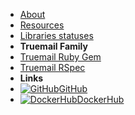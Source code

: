 - [About](about)
- [Resources](resources)
- [Libraries statuses](truemail-family)
- **Truemail Family**
- [Truemail Ruby Gem](https://truemail-rb.org/truemail-gem ':target=_self')
- [Truemail RSpec](https://truemail-rb.org/truemail-rspec ':target=_self')
- **Links**
- [![GitHub](https://icongr.am/devicon/github-original.svg?color=808080&size=16)GitHub](https://github.com/truemail-rb)
- [![DockerHub](https://icongr.am/devicon/docker-plain-wordmark.svg?color=808080&size=16)DockerHub](https://hub.docker.com/u/truemail)
